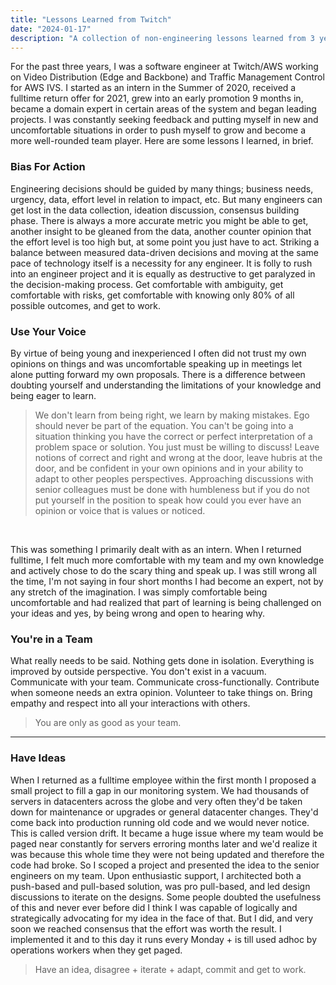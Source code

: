 ```yaml
---
title: "Lessons Learned from Twitch"
date: "2024-01-17"
description: "A collection of non-engineering lessons learned from 3 years engineering at Twitch."
---
```


For the past three years, I was a software engineer at Twitch/AWS working on Video Distribution (Edge and Backbone) and Traffic Management Control for AWS IVS. I started as an intern in the Summer of 2020, received a fulltime return offer for 2021, grew into an early promotion 9 months in, became a domain expert in certain areas of the system and began leading projects. I was constantly seeking feedback and putting myself in new and uncomfortable situations in order to push myself to grow and become a more well-rounded team player. Here are some lessons I learned, in brief.

### Bias For Action
Engineering decisions should be guided by many things; business needs, urgency, data, effort level in relation to impact, etc. But many engineers can get lost in the data collection, ideation discussion, consensus building phase. There is always a more accurate metric you might be able to get, another insight to be gleaned from the data, another counter opinion that the effort level is too high but, at some point you just have to act. Striking a balance between measured data-driven decisions and moving at the same pace of technology itself is a necessity for any engineer. It is folly to rush into an engineer project and it is equally as destructive to get paralyzed in the decision-making process. Get comfortable with ambiguity, get comfortable with risks, get comfortable with knowing only 80% of all possible outcomes, and get to work.

### Use Your Voice
By virtue of being young and inexperienced I often did not trust my own opinions on things and was uncomfortable speaking up in meetings let alone putting forward my own proposals. There is a difference between doubting yourself and understanding the limitations of your knowledge and being eager to learn.
> We don't learn from being right, we learn by making mistakes.
Ego should never be part of the equation. You can't be going into a situation thinking you have the correct or perfect interpretation of a problem space or solution. You just must be willing to discuss! Leave notions of correct and right and wrong at the door, leave hubris at the door, and be confident in your own opinions and in your ability to adapt to other peoples perspectives. Approaching discussions with senior colleagues must be done with humbleness but if you do not put yourself in the position to speak how could you ever have an opinion or voice that is values or noticed. 

<br>

This was something I primarily dealt with as an intern. When I returned fulltime, I felt much more comfortable with my team and my own knowledge and actively chose to do the scary thing and speak up. I was still wrong all the time, I'm not saying in four short months I had become an expert, not by any stretch of the imagination. I was simply comfortable being uncomfortable and had realized that part of learning is being challenged on your ideas and yes, by being wrong and open to hearing why.

### You're in a Team
What really needs to be said. Nothing gets done in isolation. Everything is improved by outside perspective. You don't exist in a vacuum. Communicate with your team. Communicate cross-functionally. Contribute when someone needs an extra opinion. Volunteer to take things on. Bring empathy and respect into all your interactions with others. 

> You are only as good as your team.

<hr>

### Have Ideas
When I returned as a fulltime employee within the first month I proposed a small project to fill a gap in our monitoring system. We had thousands of servers in datacenters across the globe and very often they'd be taken down for maintenance or upgrades or general datacenter changes. They'd come back into production running old code and we would never notice. This is called version drift. It became a huge issue where my team would be paged near constantly for servers erroring months later and we'd realize it was because this whole time they were not being updated and therefore the code had broke. So I scoped a project and presented the idea to the senior engineers on my team. Upon enthusiastic support, I architected both a push-based and pull-based solution, was pro pull-based, and led design discussions to iterate on the designs. Some people doubted the usefulness of this and never ever before did I think I was capable of logically and strategically advocating for my idea in the face of that. But I did, and very soon we reached consensus that the effort was worth the result. I implemented it and to this day it runs every Monday + is till used adhoc by operations workers when they get paged.

> Have an idea, disagree + iterate + adapt, commit and get to work.